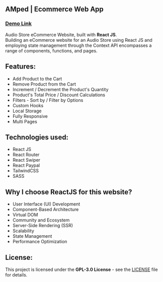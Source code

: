 ## AMped | Ecommerce Web App

### [Demo Link](https://amped.onrender.com) 

Audio Store eCommerce Website, built with **React JS**. <br/>
Building an eCommerce website for an Audio Store using React JS and employing state management through the Context API encompasses a range of components, functions, and pages.
<br/>

## Features:
- Add Product to the Cart
- Remove Product from the Cart
- Increment / Decrement the Product's Quantity
- Product's Total Price / Discount Calculations
- Filters - Sort by / Filter by Options
- Custom Hooks
- Local Storage
- Fully Responsive
- Multi Pages


## Technologies used:
- React JS
- React Router
- React Swiper
- React Paypal
- TailwindCSS
- SASS

## Why I choose ReactJS for this website?
- User Interface (UI) Development
- Component-Based Architecture
- Virtual DOM
- Community and Ecosystem
- Server-Side Rendering (SSR)
- Scalability
- State Management
- Performance Optimization

## License:

This project is licensed under the **GPL-3.0 License** - see the [LICENSE](LICENSE.md) file for details.
